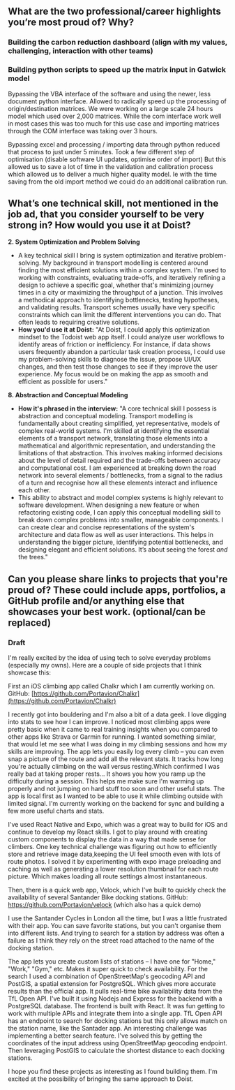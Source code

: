 ## **What are the two professional/career highlights you’re most proud of? Why?**
### Building the carbon reduction dashboard (align with my values, challenging, interaction with other teams)

### Building python scripts to speed up the matrix input in Gatwick model
Bypassing the VBA interface of the software and using the newer, less document python interface. Allowed to radically speed up the processing of origin/destination matrices. We were working on a large scale 24 hours model which used over 2,000 matrices. While the com interface work well in most cases this was too much for this use case and importing matrices through the COM interface was taking over 3 hours. 

Bypassing excel and processing / importing data through python reduced that process to just under 5 minutes. Took a few different step of optimisation (disable software UI updates, optimise order of import) But this allowed us to save a lot of time in the validation and calibration process which allowed us to deliver a much higher quality model. Ie with the time saving from the old import method we couid do an additional calibration run.

## **What’s one technical skill, not mentioned in the job ad, that you consider yourself to be very strong in? How would you use it at Doist?**

**2. System Optimization and Problem Solving**

- A key technical skill I bring is system optimization and iterative problem-solving. My background in transport modelling is centered around finding the most efficient solutions within a complex system. I'm used to working with constraints, evaluating trade-offs, and iteratively refining a design to achieve a specific goal, whether that's minimizing journey times in a city or maximizing the throughput of a junction. This involves a methodical approach to identifying bottlenecks, testing hypotheses, and validating results. Transport schemes usually have very specific constraints which can limit the different interventions you can do. That often leads to requiring creative solutions. 
- **How you'd use it at Doist:** "At Doist, I could apply this optimization mindset to the Todoist web app itself. I could analyze user workflows to identify areas of friction or inefficiency. For instance, if data shows users frequently abandon a particular task creation process, I could use my problem-solving skills to diagnose the issue, propose UI/UX changes, and then test those changes to see if they improve the user experience. My focus would be on making the app as smooth and efficient as possible for users."

**8. Abstraction and Conceptual Modeling**
- **How it's phrased in the interview:** "A core technical skill I possess is abstraction and conceptual modeling. Transport modelling is fundamentally about creating simplified, yet representative, models of complex real-world systems. I'm skilled at identifying the essential elements of a transport network, translating those elements into a mathematical and algorithmic representation, and understanding the limitations of that abstraction. This involves making informed decisions about the level of detail required and the trade-offs between accuracy and computational cost. I am experienced at breaking down the road network into several elements / bottlenecks, from a signal to the radius of a turn and recognise how all these elements interact and influence each other. 
- This ability to abstract and model complex systems is highly relevant to software development. When designing a new feature or when refactoring existing code, I can apply this conceptual modelling skill to break down complex problems into smaller, manageable components. I can create clear and concise representations of the system's architecture and data flow as well as user interactions. This helps in understanding the bigger picture, identifying potential bottlenecks, and designing elegant and efficient solutions. It’s about seeing the forest _and_ the trees."
## **Can you please share links to projects that you're proud of? These could include apps, portfolios, a GitHub profile and/or anything else that showcases your best work. (optional/can be replaced)**

### Draft
I'm really excited by the idea of using tech to solve everyday problems (especially my owns). Here are a couple of side projects that I think showcase this: 

First an iOS climbing app called Chalkr which I am currently working on. 
GitHub: [https://github.com/Portavion/Chalkr](https://github.com/Portavion/Chalkr)

I recently got into bouldering and I'm also a bit of a data geek. I love digging into stats to see how I can improve. I noticed most climbing apps were pretty basic when it came to real training insights when you compared to other apps like Strava or Garmin for running. I wanted something similar, that would let me see what I was doing in my climbing sessions and how my skills are improving. The app lets you easily log every climb – you can even snap a picture of the route and add all the relevant stats.  It tracks how long you're actually climbing on the wall versus resting.Which confirmed I was really bad at taking proper rests... It shows you how you ramp up the difficulty during a session. This helps me make sure I'm warming up properly and not jumping on hard stuff too soon and other useful stats. The app is local first as I wanted to be able to use it while climbing outside with limited signal. I'm currently working on the backend for sync and building a few more useful charts and stats.

I've used React Native and Expo, which was a great way to build for iOS  and continue to develop my React skills. I got to play around with creating custom components to display the data in a way that made sense for climbers. One key technical challenge was figuring out how to efficiently store and retrieve image data,keeping the UI feel smooth even with lots of route photos. I solved it by experimenting with expo image preloading and caching as well as generating a lower resolution thumbnail for each route picture. Which makes loading all route settings almost instantaneous.

Then, there is a quick web app, Velock, which I've built to quickly check the availability of several Santander Bike docking stations.
GitHub: https://github.com/Portavion/velock (which also has a quick demo)

I use the Santander Cycles in London all the time, but I was a little frustrated with their app. You can save favorite stations, but you can't organise them into different lists. And trying to search for a station by address was often a failure as I think they rely on the street road attached to the name of the docking station.

The app lets you create custom lists of stations – I have one for "Home," "Work," "Gym," etc. Makes it super quick to check availability. For the search I used a combination of OpenStreetMap's geocoding API and PostGIS, a spatial extension for PostgreSQL. Which gives more accurate results than the official app. It pulls real-time bike availability data from the TfL Open API. I've built it using Nodejs and Express for the backend with a PostgreSQL database. The frontend is built with React. It was fun getting to work with multiple APIs and integrate them into a single app. TfL Open API has an endpoint to search for docking stations but this only allows match on the station name, like the Santader app. An interesting challenge was implementing a better search feature. I've solved this by getting the coordinates of the input address using OpenStreetMap geocoding endpoint. Then leveraging PostGIS to calculate the shortest distance to each docking stations.

I hope you find these projects as interesting as I found building them. I'm excited at the possibility of bringing the same approach to Doist.
